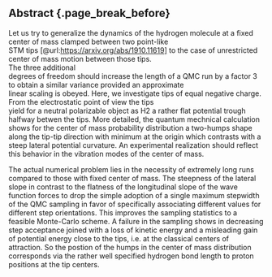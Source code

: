 ## Abstract {.page_break_before}
Let us try to generalize the dynamics of the hydrogen molecule at a fixed center of mass clamped between two point-like        
STM tips [@url:https://arxiv.org/abs/1910.11619] to the case of unrestricted center of mass motion between those tips.          
The three additional                                                                                                            
degrees of freedom should increase the length of a QMC run by a factor 3 to obtain a similar variance provided an approximate  
linear scaling is obeyed. Here, we investigate tips of equal negative charge. From the electrostatic point of view the tips    
yield for a neutral polarizable object as H2 a rather flat potential trough halfway betwen the tips. More detailed, 
the quantum mechnical calculation shows for the center of mass probability distribution a two-humps shape along the tip-tip direction  with minimum at the origin which contrasts with a steep lateral potential curvature. An experimental realization should reflect this 
behavior in the vibration modes of the center of mass.     

The actual numerical problem lies in the necessity of extremely long runs compared to those with fixed center of mass. The steepness 
of the lateral slope in contrast to the flatness of the longitudinal slope of the wave function forces to drop the simple adoption of a single maximum stepwidth of the QMC sampling in favor of specifically associating different values for different step orientations.
This improves the sampling statistics to a feasible Monte-Carlo scheme. A failure in the sampling shows in decreasing step acceptance 
joined with a loss of kinetic energy and a misleading gain of potential energy close to the tips, i.e. at the classical centers of 
attraction. So the postion of the humps in the center of mass distribution corresponds via the rather well specified hydrogen bond length 
to proton positions at the tip centers.  

